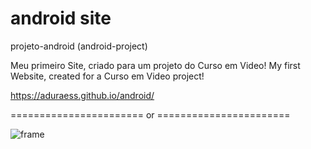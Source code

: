 # android site

projeto-android (android-project)

Meu primeiro Site, criado para um projeto do Curso em Video! My first Website, created for a Curso em Video project!

https://aduraess.github.io/android/ 

======================= or =======================

![frame](https://user-images.githubusercontent.com/123975189/233684822-51fe6b55-fef4-44d0-a03d-bfb73b3a760a.png)
